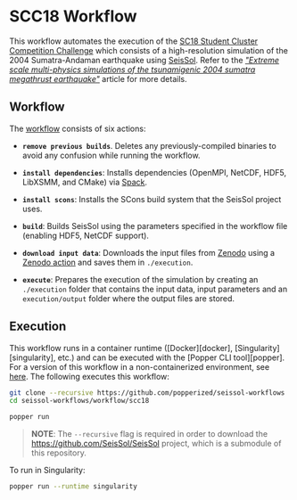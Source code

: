 # SCC18 Workflow

This workflow automates the execution of the [SC18 Student Cluster 
Competition Challenge][scc18] which consists of a high-resolution 
simulation of the 2004 Sumatra-Andaman earthquake using 
[SeisSol][seissol]. Refer to the [_"Extreme scale multi-physics 
simulations of the tsunamigenic 2004 sumatra megathrust 
earthquake"_][seissol-paper] article for more details.

## Workflow

The [workflow](./main.workflow) consists of six actions:

  * **`remove previous builds`**. Deletes any previously-compiled 
    binaries to avoid any confusion while running the workflow.

  * **`install dependencies`**: Installs dependencies (OpenMPI, 
    NetCDF, HDF5, LibXSMM, and CMake) via [Spack][spack].

  * **`install scons`**: Installs the SCons build system that the 
    SeisSol project uses.

  * **`build`**: Builds SeisSol using the parameters specified in the 
    workflow file (enabling HDF5, NetCDF support).

  * **`download input data`**: Downloads the input files from 
    [Zenodo][zenodo] using a [Zenodo action][zenodo-gha] and saves 
    them in `./execution`.

  * **`execute`**: Prepares the execution of the simulation by 
    creating an `./execution` folder that contains the input data, 
    input parameters and an `execution/output` folder where the output 
    files are stored.

## Execution

This workflow runs in a container runtime ([Docker][docker], 
[Singularity][singularity], etc.) and can be executed with the [Popper 
CLI tool][popper]. For a version of this workflow in a 
non-containerized environment, see [here](../scc18-containerless). The 
following executes this workflow:

```bash
git clone --recursive https://github.com/popperized/seissol-workflows
cd seissol-workflows/workflow/scc18

popper run
```

> **NOTE**: The `--recursive` flag is required in order to download 
> the <https://github.com/SeisSol/SeisSol> project, which is a 
> submodule of this repository.

To run in Singularity:

```bash
popper run --runtime singularity
```

[scc18]: http://www.studentclustercompetition.us/2018/applications.html
[seissol-paper]: https://dl.acm.org/citation.cfm?id=3126948
[spack]: https://github.com/popperized/spack
[seissol]: https://github.com/seissol/seissol
[zenodo]: https://zenodo.org/record/439946
[zenodo-gha]: https://github.com/popperized/zenodo
